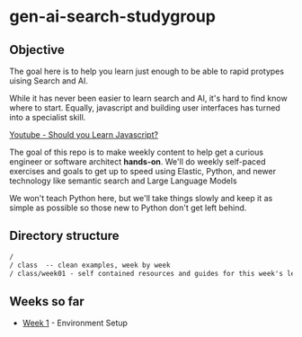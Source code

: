 # gen-ai-search-studygroup

## Objective

The goal here is to help you learn just enough to be able to rapid protypes uising Search and AI.

While it has never been easier to learn search and AI, it's hard to find know where to start.  Equally, javascript and building user interfaces has turned into a specialist skill.

[Youtube - Should you Learn Javascript?](https://www.youtube.com/watch?v=Uo3cL4nrGOk)

The goal of this repo is to make weekly content to help get a curious engineer or software architect **hands-on**. We'll do weekly self-paced exercises and goals to get up to speed using Elastic, Python, and newer technology like semantic search and Large Language Models

We won't teach Python here, but we'll take things slowly and keep it as simple as possible so those new to Python don't get left behind. 


## Directory structure

```txt
/
/ class  -- clean examples, week by week
/ class/week01 - self contained resources and guides for this week's learning
```

## Weeks so far

* [Week 1](class/week01/README.md) - Environment Setup